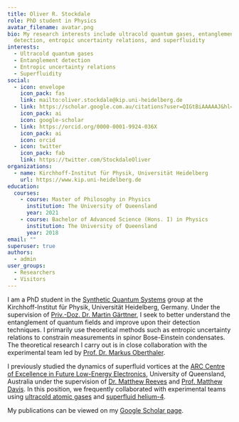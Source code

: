 ```yaml
---
title: Oliver R. Stockdale
role: PhD student in Physics
avatar_filename: avatar.png
bio: My research interests include ultracold quantum gases, entanglement
  detection, entropic uncertainty relations, and superfluidity
interests:
  - Ultracold quantum gases
  - Entanglement detection
  - Entropic uncertainty relations
  - Superfluidity
social:
  - icon: envelope
    icon_pack: fas
    link: mailto:oliver.stockdale@kip.uni-heidelberg.de
  - link: https://scholar.google.com.au/citations?user=QIGtBiAAAAAJ&hl=en
    icon_pack: ai
    icon: google-scholar
  - link: https://orcid.org/0000-0001-9924-036X
    icon_pack: ai
    icon: orcid
  - icon: twitter
    icon_pack: fab
    link: https://twitter.com/StockdaleOliver
organizations:
  - name: Kirchhoff-Institut für Physik, Universität Heidelberg
    url: https://www.kip.uni-heidelberg.de
education:
  courses:
    - course: Master of Philosophy in Physics
      institution: The University of Queensland
      year: 2021
    - course: Bachelor of Advanced Science (Hons. I) in Physics
      institution: The University of Queensland
      year: 2018
email: ""
superuser: true
authors:
  - admin
user_groups:
  - Researchers
  - Visitors
---
```

I am a PhD student in the [Synthetic Quantum Systems](https://www.synqs.org) group at the Kirchhoff-Institut für Physik, Universität Heidelberg, Germany. Under the supervision of [Priv.-Doz. Dr. Martin Gärttner](http://www.kip.uni-heidelberg.de/user/marting/), I seek to better understand the entanglement of quantum fields and improve upon their detection techniques. I primarily use theoretical methods such as entropic uncertainty relations to constrain measurements in spinor Bose-Einstein condensates. The theoretical research I carry out is in close collaboration with the experimental team led by [Prof. Dr. Markus Oberthaler](http://www.kip.uni-heidelberg.de/matterwave/).

I previously studied the dynamics of superfluid vortices at the [ARC Centre of Excellence in Future Low-Energy Electronics](https://www.fleet.org.au), University of Queensland, Australia under the supervision of [Dr. Matthew Reeves](https://researchers.uq.edu.au/researcher/16962) and [Prof. Matthew Davis](https://researchers.uq.edu.au/researcher/1134). In this position, we frequently collaborated with experimental teams using [ultracold atomic gases](https://bec.equs.org) and [superfluid helium-4](http://www.physics.uq.edu.au/QOlab/index.html).

My publications can be viewed on my [Google Scholar page](https://scholar.google.com.au/citations?user=QIGtBiAAAAAJ&hl=en).